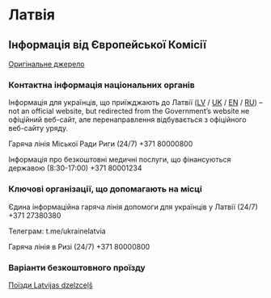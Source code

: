 # Латвія

## Інформація від Європейської Комісії

[Оригінальне джерело](https://ec.europa.eu/info/strategy/priorities-2019-2024/stronger-europe-world/eu-solidarity-ukraine/eu-assistance-ukraine/information-people-fleeing-war-ukraine_uk)

### Контактна інформація національних органів

Інформація для українців, що приїжджають до Латвії ([LV](https://www.ukraine-latvia.com/lv) / [UK](https://www.ukraine-latvia.com/uk) / [EN](https://www.ukraine-latvia.com/) / [RU](https://www.ukraine-latvia.com/ru)) – not an official website, but redirected from the Government’s website
не офіційний веб-сайт, але перенаправлення відбувається з офіційного веб-сайту уряду.

Гаряча лінія Міської Ради Риги (24/7) +371 80000800

Інформація про безкоштовні медичні послуги, що фінансуються державою (8:30-17:00) +371 80001234

### Ключові організації, що допомагають на місці

Єдина інформаційна гаряча лінія допомоги для українців у Латвії (24/7) +371 27380380

Телеграм: t.me/ukrainelatvia

Гаряча лінія в Ризі (24/7) +371 80000800

### Варіанти безкоштовного проїзду

[Поїзди Latvijas dzelzceļš](https://eng.lsm.lv/article/society/society/latvia-adopts-aid-measures-for-ukrainian-refugees.a447426/)
